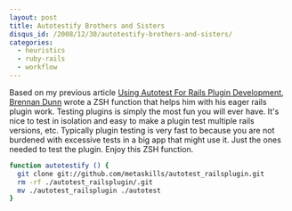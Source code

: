 ```yaml
--- 
layout: post
title: Autotestify Brothers and Sisters
disqus_id: /2008/12/30/autotestify-brothers-and-sisters/
categories: 
  - heuristics
  - ruby-rails
  - workflow
---
```


<p>
  Based on my previous article <a href="/2008/09/19/using-autotest-for-rails-plugin-development/">Using Autotest For Rails Plugin Development</a>, <a href="http://brennandunn.com/">Brennan Dunn</a> wrote a ZSH function that helps him with his eager rails plugin work. Testing plugins is simply the most fun you will ever have. It's nice to test in isolation and easy to make a plugin test multiple rails versions, etc. Typically plugin testing is very fast to because you are not burdened with excessive tests in a big app that might use it. Just the ones needed to test the plugin. Enjoy this ZSH function.
</p>

```bash
function autotestify () {
  git clone git://github.com/metaskills/autotest_railsplugin.git
  rm -rf ./autotest_railsplugin/.git
  mv ./autotest_railsplugin ./autotest
}
```

